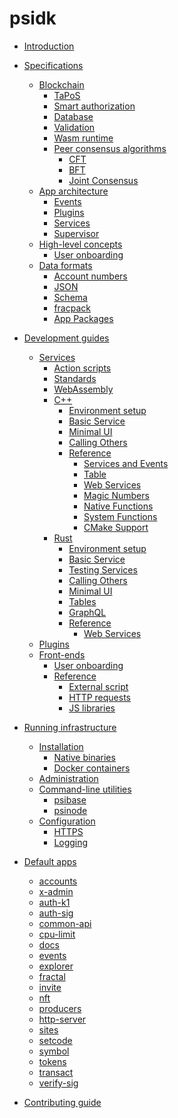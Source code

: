 # psidk

- [Introduction](README.md)

- [Specifications](specifications/README.md)
  - [Blockchain](specifications/blockchain/README.md)
    - [TaPoS](specifications/blockchain/tapos.md)
    - [Smart authorization](specifications/blockchain/smart-authorization.md)
    - [Database](specifications/blockchain/database.md)
    - [Validation](specifications/blockchain/validation.md)
    - [Wasm runtime](specifications/blockchain/wasm-runtime.md)
    - [Peer consensus algorithms](specifications/blockchain/peer-consensus/README.md)
      - [CFT](specifications/blockchain/peer-consensus/cft.md)
      - [BFT](specifications/blockchain/peer-consensus/bft.md)
      - [Joint Consensus](specifications/blockchain/peer-consensus/joint-consensus.md)
  - [App architecture](specifications/app-architecture/README.md)
    - [Events](specifications/app-architecture/events.md)
    - [Plugins](specifications/app-architecture/plugins.md)
    - [Services](specifications/app-architecture/services.md)
    - [Supervisor](specifications/app-architecture/supervisor.md)
  - [High-level concepts]()
    - [User onboarding](specifications/concepts/user-onboarding.md)
  - [Data formats]()
    - [Account numbers](specifications/data-formats/account-numbers.md)
    - [JSON](specifications/data-formats/json.md)
    - [Schema](specifications/data-formats/schema.md)
    - [fracpack](specifications/data-formats/fracpack.md)
    - [App Packages](specifications/data-formats/package.md)

- [Development guides](development/README.md)
  - [Services](development/services/README.md)
    - [Action scripts](development/services/action-scripts.md)
    - [Standards](development/services/standards.md)
    - [WebAssembly](development/services/webassembly.md)
    - [C++](development/services/cpp-service/README.md)
      - [Environment setup](development/services/cpp-service/setup.md)
      - [Basic Service](development/services/cpp-service/basic/README.md)
      - [Minimal UI](development/services/cpp-service/minimal-ui/README.md)
      - [Calling Others](development/services/cpp-service/calling/README.md)
      - [Reference]()
        - [Services and Events](development/services/cpp-service/reference/services-events.md)
        - [Table](development/services/cpp-service/reference/table.md)
        - [Web Services](development/services/cpp-service/reference/web-services.md)
        - [Magic Numbers](development/services/cpp-service/reference/magic-numbers.md)
        - [Native Functions](development/services/cpp-service/reference/native-functions.md)
        - [System Functions](development/services/cpp-service/reference/system.md)
        - [CMake Support](development/services/cpp-service/reference/cmake.md)
    - [Rust](development/services/rust-service/README.md)
      - [Environment setup](development/services/rust-service/setup.md)
      - [Basic Service](development/services/rust-service/basic/README.md)
      - [Testing Services](development/services/rust-service/testing.md)
      - [Calling Others](development/services/rust-service/calling.md)
      - [Minimal UI](development/services/rust-service/minimal-ui.md)
      - [Tables](development/services/rust-service/tables.md)
      - [GraphQL](development/services/rust-service/graphql.md)
      - [Reference]()
        - [Web Services](development/services/rust-service/reference/web-services.md)
  - [Plugins]()
  - [Front-ends](development/front-ends/README.md)
    - [User onboarding]()
    - [Reference]()
      - [External script](development/front-ends/reference/external.md)
      - [HTTP requests](development/front-ends/reference/http-requests.md)
      - [JS libraries](development/front-ends/reference/js-libraries.md)

- [Running infrastructure](run-infrastructure/README.md)
  - [Installation]()
    - [Native binaries]()
    - [Docker containers]()
  - [Administration](run-infrastructure/administration.md)
  - [Command-line utilities](run-infrastructure/cli/README.md)
    - [psibase](run-infrastructure/cli/psibase.md)
    - [psinode](run-infrastructure/cli/psinode.md)
  - [Configuration]()
    - [HTTPS](run-infrastructure/configuration/https.md)
    - [Logging](run-infrastructure/configuration/logging.md)

- [Default apps](default-apps/README.md)
  - [accounts](default-apps/accounts.md)
  - [x-admin](default-apps/x-admin.md)
  - [auth-k1](default-apps/auth-k1.md)
  - [auth-sig](default-apps/auth-sig.md)
  - [common-api](default-apps/common-api.md)
  - [cpu-limit]()
  - [docs](default-apps/docs.md)
  - [events](default-apps/events.md)
  - [explorer]()
  - [fractal]()
  - [invite](default-apps/invite.md)
  - [nft]()
  - [producers]()
  - [http-server](default-apps/http-server.md)
  - [sites](default-apps/sites.md)
  - [setcode](default-apps/setcode.md)
  - [symbol]()
  - [tokens]()
  - [transact](default-apps/transact.md)
  - [verify-sig]()

- [Contributing guide](contribute/README.md)
